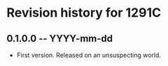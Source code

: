 # Revision history for 1291C

## 0.1.0.0 -- YYYY-mm-dd

* First version. Released on an unsuspecting world.
